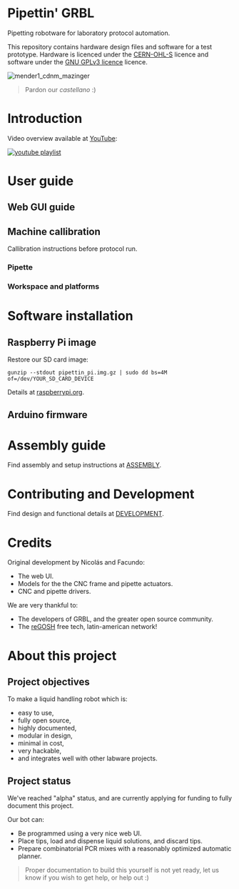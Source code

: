# Pipettin' GRBL

Pipetting robotware for laboratory protocol automation.

This repository contains hardware design files and software for a test prototype. 
Hardware is licenced under the [CERN-OHL-S](https://github.com/naikymen/pipettin-grbl-alpha/blob/master/HARDWARE_LICENCE.txt) licence 
and software under the [GNU GPLv3 licence](https://github.com/naikymen/pipettin-grbl-alpha/blob/master/SOFTWARE_LICENCE.txt) licence.

![mender1_cdnm_mazinger](doc/media/pics/21_04-en_el_labo/IMG_7441.JPG)

> Pardon our _castellano_ :)

# Introduction

<!-- sin tanto tecnicismo -->

Video overview available at [YouTube](https://www.youtube.com/watch?v=5_eDGsb4E6M&list=PLSqqZBTIQ_dz2dSU0l852d4ZE4sjo2JjA):

[![youtube playlist](https://user-images.githubusercontent.com/3259326/154876955-560acf31-f670-4b91-8ee6-504c9dda07c8.png)](https://www.youtube.com/watch?v=5_eDGsb4E6M&list=PLSqqZBTIQ_dz2dSU0l852d4ZE4sjo2JjA)

# User guide

<!-- Aca no explicaria nada de la arquitectura ni de los modulos que intervienen). Este deberia ser el readme.md principa. -->

## Web GUI guide

<!-- Manual de GUI -->

## Machine callibration

Callibration instructions before protocol run.

### Pipette

<!-- 
Calibracion de pipeta:

- Relacion Volumen-deplazamiento
- Tip probe
- Setup de las constantes en el driver (retraction, etc.)
- Setup de las correcciones en el driver (pipeteo de mas / de menos, etc.)
- Protocolo de calibracion con balanza analítica.
-->

### Workspace and platforms

<!-- Calibracion del XYZ de los objetos en la mesa -->

# Software installation

## Raspberry Pi image

<!-- Guia Instalacion de imagen raspberry -->

Restore our SD card image:

```
gunzip --stdout pipettin_pi.img.gz | sudo dd bs=4M of=/dev/YOUR_SD_CARD_DEVICE
```

Details at [raspberrypi.org](https://www.raspberrypi.org/documentation/linux/filesystem/backup.md).

## Arduino firmware

<!-- Guia Instalacion de GRBL en Arduino UNO -->

# Assembly guide

Find assembly and setup instructions at [ASSEMBLY](ASSEMBLY.md).

# Contributing and Development

Find design and functional details at [DEVELOPMENT](DEVELOPMENT.md).

# Credits

Original development by Nicolás and Facundo:

* The web UI.
* Models for the the CNC frame and pipette actuators.
* CNC and pipette drivers.

We are very thankful to:

* The developers of GRBL, and the greater open source community.
* The [reGOSH](https://regosh.libres.cc/en/home-en/) free tech, latin-american network!

# About this project

## Project objectives

To make a liquid handling robot which is:
- easy to use,
- fully open source,
- highly documented, 
- modular in design,
- minimal in cost,
- very hackable,
- and integrates well with other labware projects.

## Project status

We've reached "alpha" status, and are currently applying for funding to fully document this project.

Our bot can:

* Be programmed using a very nice web UI.
* Place tips, load and dispense liquid solutions, and discard tips.
* Prepare combinatorial PCR mixes with a reasonably optimized automatic planner.

> Proper documentation to build this yourself is not yet ready, let us know if you wish to get help, or help out :)
